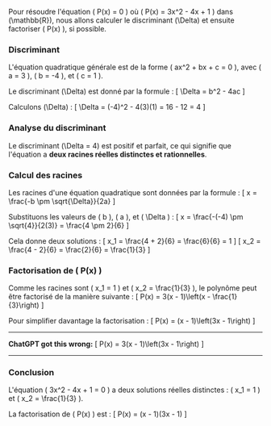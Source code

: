 Pour résoudre l'équation \( P(x) = 0 \) où \( P(x) = 3x^2 - 4x + 1 \) dans \(\mathbb{R}\), nous allons calculer le discriminant \(\Delta\) et ensuite factoriser \( P(x) \), si possible.

### Discriminant
L'équation quadratique générale est de la forme \( ax^2 + bx + c = 0 \), avec \( a = 3 \), \( b = -4 \), et \( c = 1 \).

Le discriminant \(\Delta\) est donné par la formule :
\[
\Delta = b^2 - 4ac
\]

Calculons \(\Delta\) :
\[
\Delta = (-4)^2 - 4(3)(1) = 16 - 12 = 4
\]

### Analyse du discriminant
Le discriminant \(\Delta = 4\) est positif et parfait, ce qui signifie que l'équation a **deux racines réelles distinctes et rationnelles**.

### Calcul des racines
Les racines d'une équation quadratique sont données par la formule :
\[
x = \frac{-b \pm \sqrt{\Delta}}{2a}
\]

Substituons les valeurs de \( b \), \( a \), et \( \Delta \) :
\[
x = \frac{-(-4) \pm \sqrt{4}}{2(3)} = \frac{4 \pm 2}{6}
\]

Cela donne deux solutions :
\[
x_1 = \frac{4 + 2}{6} = \frac{6}{6} = 1
\]
\[
x_2 = \frac{4 - 2}{6} = \frac{2}{6} = \frac{1}{3}
\]

### Factorisation de \( P(x) \)
Comme les racines sont \( x_1 = 1 \) et \( x_2 = \frac{1}{3} \), le polynôme peut être factorisé de la manière suivante :
\[
P(x) = 3(x - 1)\left(x - \frac{1}{3}\right)
\]

Pour simplifier davantage la factorisation :
\[
P(x) = (x - 1)\left(3x - 1\right)
\]

---

**ChatGPT got this wrong:**
\[
P(x) = 3(x - 1)\left(3x - 1\right)
\]

---
### Conclusion
L'équation \( 3x^2 - 4x + 1 = 0 \) a deux solutions réelles distinctes : \( x_1 = 1 \) et \( x_2 = \frac{1}{3} \).

La factorisation de \( P(x) \) est :
\[
P(x) = (x - 1)(3x - 1)
\]
